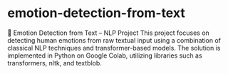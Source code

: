 # emotion-detection-from-text
🧠 Emotion Detection from Text – NLP Project  This project focuses on detecting human emotions from raw textual input using a combination of classical NLP techniques and transformer-based models. The solution is implemented in Python on Google Colab, utilizing libraries such as transformers, nltk, and textblob.
